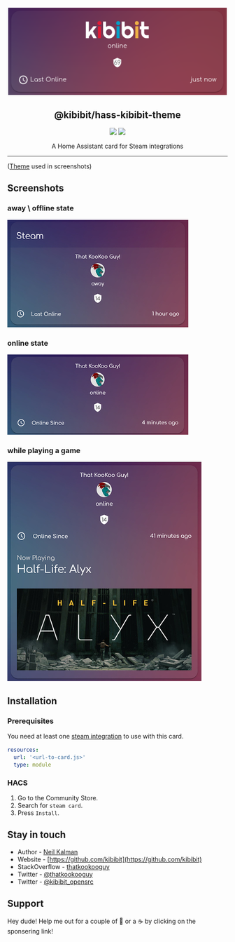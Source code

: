 <p align="center">
  <a href="https://github.com/Kibibit/kb-steam-card/" target="blank"><img src="screenshots/logo.png" width="500" alt="achievibit Logo" />
  </a>
  <h2 align="center">
    @kibibit/hass-kibibit-theme
  </h2>
</p>
<p align="center">
  <a href="https://github.com/custom-components/hacs"><img src="https://img.shields.io/badge/HACS-Default-orange.svg?style=for-the-badge"></a>
  <a href="https://imgur.com/gallery/SQJNbWb"><img src="https://img.shields.io/badge/Screenshots-Click_Here-ff3860.svg?style=for-the-badge"></a>
</p>
<p align="center">
  A Home Assistant card for Steam integrations
</p>
<hr>

([Theme](https://github.com/kibibit/hass-kibibit-theme) used in screenshots)

## Screenshots

### away \ offline state

![away \ offline state](screenshots/offline.jpeg)

### online state

![online state](screenshots/online.jpeg)

### while playing a game

![now playing](screenshots/now-playing.jpeg)

## Installation

### Prerequisites

You need at least one [steam integration]() to use with this card.

```yaml
resources:
  url: '<url-to-card.js>'
  type: module
```

### HACS

1. Go to the Community Store.
2. Search for `steam card`.
3. Press `Install`.

## Stay in touch

- Author - [Neil Kalman](https://github.com/thatkookooguy)
- Website - [https://github.com/kibibit](https://github.com/kibibit)
- StackOverflow - [thatkookooguy](https://stackoverflow.com/users/1788884/thatkookooguy)
- Twitter - [@thatkookooguy](https://twitter.com/thatkookooguy)
- Twitter - [@kibibit_opensrc](https://twitter.com/kibibit_opensrc)

## Support

Hey dude! Help me out for a couple of :beers: or a :coffee: by clicking on the sponsering link!

